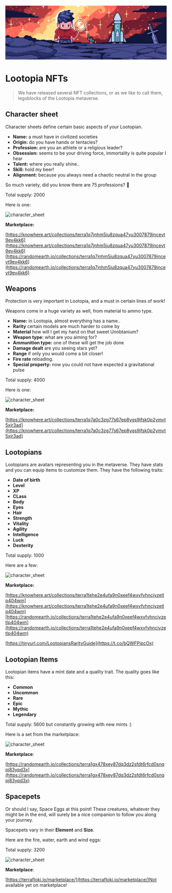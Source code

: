 ![UX - User Experience](images/banner_sg_lootopians.jpg ':class=banner-image')

# Lootopia NFTs

> We have released several NFT collections, or as we like to call them, legoblocks of the Lootopia metaverse.

## Character sheet

Character sheets define certain basic aspects of your Lootopian.

 - **Name:**  a must have in civilized societies
 - **Origin:**  do you have hands or tentacles?
 - **Profession:**  are you an athlete or a religious leader?
 - **Obsession:**  seems to be your driving force, immortality is quite popular I hear
 - **Talent:**  where you really shine..
 - **Skill:**  hold my beer!
 - **Alignment:**  because you always need a chaotic neutral in the group

So much variety, did you know there are 75 professions? :eyes:

Total supply: 2000 

Here is one:

![character_sheet](/images/character_sheet.jpg)

**Marketplace:**

[https://knowhere.art/collections/terra1q7jnhm5ju8zqua47yu3007879jncevt9ev4kk6](https://knowhere.art/collections/terra1q7jnhm5ju8zqua47yu3007879jncevt9ev4kk6)</br>
[https://randomearth.io/collections/terra1q7jnhm5ju8zqua47yu3007879jncevt9ev4kk6](https://randomearth.io/collections/terra1q7jnhm5ju8zqua47yu3007879jncevt9ev4kk6)

## Weapons

Protection is very important in Lootopia, and a must in certain lines of work!

Weapons come in a huge variety as well, from material to ammo type.

 - **Name:**  in Lootopia, almost everything has a name..
 - **Rarity**  certain models are much harder to come by
 - **Material**  how will I get my hand on that sweet Unobtanium?
 - **Weapon type:**  what are you aiming for?
 - **Ammunition type:**  one of these will get the job done
 - **Damage dealt** are you seeing stars yet?
 - **Range**  if only you would come a bit closer!
 - **Fire rate**  reloading.
 - **Special property:** now you could not have expected a gravitational pulse


Total supply: 4000

Here is one:

![character_sheet](/images/weapon.jpg)

**Marketplace:**

[https://knowhere.art/collections/terra1q7a0c3zg77s67ep8ygs9jfsk0p2ymvt5xjr3ad](https://knowhere.art/collections/terra1q7a0c3zg77s67ep8ygs9jfsk0p2ymvt5xjr3ad)

## Lootopians

Lootopians are avatars representing you in the metaverse. They have stats and you can equip items to customize them. They have the following traits:

 - **Date of birth**
 - **Level**
 - **XP**
 - **CLass**
 - **Body**
 - **Eyes**
 - **Hair**
 - **Strength**
 - **Vitality**
 - **Agility**
 - **Intelligence**
 - **Luck**
 - **Dexterity**



Total supply: 1000

Here are a few:

![character_sheet](/images/lootopian_char.jpg)

**Marketplace:**

[https://knowhere.art/collections/terra1tehe2e4ufa9n0xeef4wxvfvhncjyzetlp404wm](https://knowhere.art/collections/terra1tehe2e4ufa9n0xeef4wxvfvhncjyzetlp404wm)</br>
[https://randomearth.io/collections/terra1tehe2e4ufa9n0xeef4wxvfvhncjyzetlp404wm](https://randomearth.io/collections/terra1tehe2e4ufa9n0xeef4wxvfvhncjyzetlp404wm)

[https://tinyurl.com/LootopiansRarityGuide](https://t.co/bQWFPipcOx)


## Lootopian Items

Lootopian items have a mint date and a quality trait. The quality goes like this:

 - **Common**
 - **Uncommon**
 - **Rare**
 - **Epic**
 - **Mythic**
 - **Legendary**

Total supply: 5600 but constantly growing with new mints :)

Here is a set from the marketplace:

![character_sheet](/images/items_worn.jpg)

**Marketplace**:

[https://randomearth.io/collections/terra1gx478xey87dq3dz2sfdt6rfcd0snqpj83ypd3x](https://randomearth.io/collections/terra1gx478xey87dq3dz2sfdt6rfcd0snqpj83ypd3x)


## Spacepets

Or should I say, Space Eggs at this point! These creatures, whatever they might be in the end, will surely be a nice companion to follow you along your journey.

Spacepets vary in their **Element** and  **Size**.

Here are the fire, water, earth and wind eggs:

Total supply: 3200

![character_sheet](/images/eggs_small.jpg)

**Marketplace**:

[https://terrafloki.io/marketplace/](https://terrafloki.io/marketplace/)Not available yet on marketplace!
